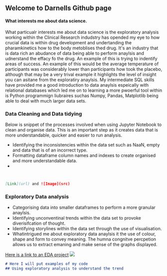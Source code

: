 ## Welcome to Darnells Github page

#### What interests me about data science.
What particualr interests me about data science is the exploratory analysis working within the Clinical Research indudstry has opended my eye to how crucial data is within drug development and undertanding the pharamkinetics how to the body metoblises thed drug. It's an industry that is data rich an abudance of data being able to perform anaylsis and udnerstand the effacy fo the drug. An example of this is trying to indentify areas of success. An example of this would be the average temperature of participants was considerably lower than participants how took the placebo, although that may be a very trival example it highlights the level of insight you can asitane from the exploratiry anaylsis.
My intermediate SQL skills have provided me a good introduction to data anaylsis espeically with relational databases which led me on to learning a more pwoerful tool within is
Python programmign liubraires suchas Numpy, Pandas, Matplotlib being able to deal with much larger data sets.

### Data Cleaning and Data tidying

Below is  snippet of the processes involved when using Jupyter Notebook to clean and organise data. This is an important step as it creates data that is more understandable,
quicker and easier to run analysis.

- Identifying the inconsistencies within the data set such as NaaN, empty and data that is of an incorrect type.
- Formatting dataframe column names and indexes to create organised and more understandable data.
-

```markdown


[Link](url) and ![Image](src)
```

### Exploratory Data analysis
- Categorising data into smaller dataframes to perform a more granular anaylsis.
- Identifying unconventinal trends within  the data set to provoke diverisifcation of thought.
- Identifying storylines within the data set through the use of visualisation.
- Whatintrigued me about exploratory data anaylsis it the use of colour, shape and form to convey meaning. The humna congnitve percpetion allows us to extract emaning and make sense of the graphs displayed.

[Here is a link to an EDA project](https://github.com/dwellin98/dwellin98.github.io/blob/master/Pokemon%20EBA.ipynb)
![](https://github.com/dwellin98/dwellin98.github.io/blob/master/images/Capture.JPG)
```markdown
# Here I will put examples of my code 
## Using exploratory analysis to understand the trend


```



